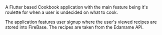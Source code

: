 A Flutter based Cookbook application with the main feature being it's roulette for when a user is undecided on what to cook.

The application features user signup where the user's viewed recipes are stored into FireBase. The recipes are taken from the Edamame API. 
